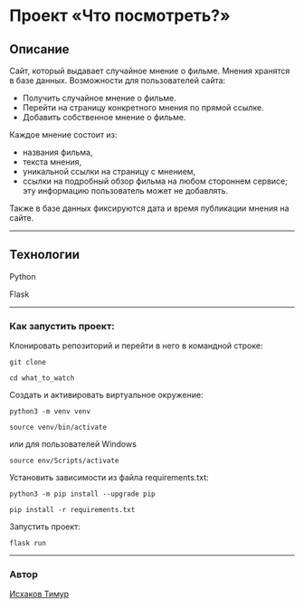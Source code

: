 # Проект «Что посмотреть?»

## Описание

Cайт, который выдавает случайное мнение о фильме. Мнения хранятся в базе данных.
Возможности для пользователей сайта:

- Получить случайное мнение о фильме.
- Перейти на страницу конкретного мнения по прямой ссылке.
- Добавить собственное мнение о фильме.

Каждое мнение состоит из:

- названия фильма,
- текста мнения,
- уникальной ссылки на страницу с мнением,
- ссылки на подробный обзор фильма на любом стороннем сервисе; эту информацию пользователь может не добавлять.

Также в базе данных фиксируются дата и время публикации мнения на сайте.
___

## Технологии

Python

Flask
___

### Как запустить проект:

Клонировать репозиторий и перейти в него в командной строке:

```
git clone 
```

```
cd what_to_watch
```

Cоздать и активировать виртуальное окружение:

```
python3 -m venv venv
```

```
source venv/bin/activate
```
или для пользователей Windows

```
source env/Scripts/activate
```

Установить зависимости из файла requirements.txt:

```
python3 -m pip install --upgrade pip
```

```
pip install -r requirements.txt
```

Запустить проект:

```
flask run
```

___

### Автор

[Исхаков Тимур](https://github.com/Timik2t "GitHub аккаунт")